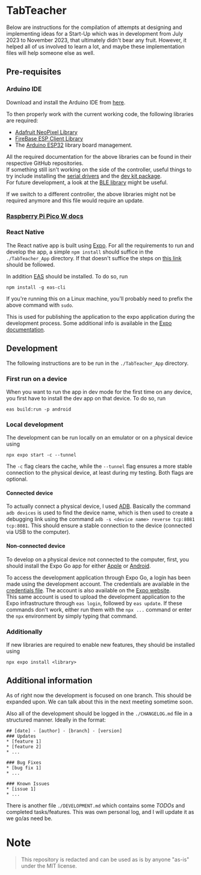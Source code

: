 # TabTeacher

Below are instructions for the compilation of attempts at designing and implementing ideas for a Start-Up which was in development from July 2023 to November 2023, that ultimately didn't bear any fruit. However, it helped all of us involved to learn a lot, and maybe these implementation files will help someone else as well.

## Pre-requisites

### Arduino IDE

Download and install the Arduino IDE from [here](https://www.arduino.cc/en/Main/Software).

To then properly work with the current working code, the following libraries are required:
* [Adafruit NeoPixel Library](https://github.com/adafruit/Adafruit_NeoPixel)
* [FireBase ESP Client Library](https://github.com/mobizt/Firebase-ESP-Client)
* The [Arduino ESP32](https://github.com/espressif/arduino-esp32) library board management.

All the required documentation for the above libraries can be found in their respective GitHub repositories.   
If something still isn't working on the side of the controller, useful things to try include installing the [serial drivers](https://linuxhint.com/install-esp32-cp2102-serial-driver/) and the [dev kit package](https://www.electronics-lab.com/getting-started-with-espressifs-esp32-c3-devkitm-1-on-arduino-ide/#google_vignette).   
For future development, a look at the [BLE library](https://www.arduino.cc/reference/en/libraries/esp32-ble-arduino/) might be useful.

If we switch to a different controller, the above libraries might not be required anymore and this file would require an update.

### [Raspberry Pi Pico W docs](RPi_Pico_W/README.md)

### React Native

The React native app is built using [Expo](https://expo.io/). For all the requirements to run and develop the app, a simple `npm install` should suffice in the `./TabTeacher_App` directory. If that doesn't suffice the steps on [this link](https://reactnative.dev/docs/environment-setup) should be followed.  

In addition [EAS](https://www.npmjs.com/package/eas-cli) should be installed. To do so, run
```
npm install -g eas-cli
```
If you're running this on a Linux machine, you'll probably need to prefix the above command with `sudo`.

 This is used for publishing the application to the expo application during the development process. Some additional info is available in the [Expo documentation](https://docs.expo.dev/eas-update/getting-started/).

## Development

The following instructions are to be run in the `./TabTeacher_App` directory.

### First run on a device

When you want to run the app in dev mode for the first time on any device, you first have to install the dev app on that device. To do so, run
```
eas build:run -p android
```

### Local development

The development can be run locally on an emulator or on a physical device using 
```
npx expo start -c --tunnel
```
The `-c` flag clears the cache, while the `--tunnel` flag ensures a more stable connection to the physical device, at least during my testing. Both flags are optional.

#### Connected device

To actually connect a physical device, I used [ADB](https://www.xda-developers.com/install-adb-windows-macos-linux/). Basically the command `adb devices` is used to find the device name, which is then used to create a debugging link using the command `adb -s <device name> reverse tcp:8081 tcp:8081`. This should ensure a stable connection to the device (connected via USB to the computer). 

#### Non-connected device

To develop on a physical device not connected to the computer, first, you should install the Expo Go app for either [Apple](https://apps.apple.com/us/app/expo-go/id982107779) or [Android](https://play.google.com/store/apps/details?id=host.exp.exponent&referrer=www).

To access the development application through Expo Go, a login has been made using the development account. The credentials are available in the [credentials file](./TabTeacher_App/credentials.json). The account is also available on the [Expo website](https://expo.io/@tabteacher).   
This same account is used to upload the development application to the Expo infrastructure through `eas login`, followed by `eas update`. If these commands don't work, either run them with the `npx ...` command or enter the `npx` environment by simply typing that command.

### Additionally

If new libraries are required to enable new features, they should be installed using 
```
npx expo install <library>
```

## Additional information

As of right now the development is focused on one branch. This should be expanded upon. We can talk about this in the next meeting sometime soon.

Also all of the development should be logged in the `./CHANGELOG.md` file in a structured manner. Ideally in the format:
```
## [date] - [author] - [branch] - [version]
### Updates
* [feature 1]
* [feature 2]
* ...

### Bug Fixes
* [bug fix 1]
* ...

### Known Issues
* [issue 1]
* ...
```

There is another file `./DEVELOPMENT.md` which contains some *TODOs* and completed tasks/features. This was own personal log, and I will update it as we go/as need be.

# Note

> This repository is redacted and can be used as is by anyone "as-is" under the MIT license.
